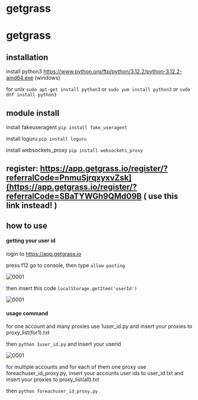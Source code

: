 # getgrass
# getgrass
## installation
install python3
https://www.python.org/ftp/python/3.12.2/python-3.12.2-amd64.exe (windows)

for unix ```sudo apt-get install python3``` or ```sudo yum install python3``` or ```sudo dnf install python3```
## module install 
install fakeuseragent
```pip install fake_useragent```

install loguru
```pip install loguru```

install websockets_proxy
```pip install websockets_proxy```

## register: https://app.getgrass.io/register/?referralCode=PnmuSjrqxyxvZsk](https://app.getgrass.io/register/?referralCode=SBaTYWGh9QMd09B ( use this link instead! )

## how to use

#### getting your user id

login to https://app.getgrass.io

press f12 go to console, then type ```allow pasting```

![0001](https://github.com/im-hanzou/getgrass_bot/blob/main/pasting.JPG)

then insert this code
```localStorage.getItem('userId')```

![0001](https://github.com/im-hanzou/getgrass_bot/blob/main/userid.JPG)

#### usage command
for one account and many proxies use 1user_id.py and insert your proxies to proxy_list(for1).txt

then ```python 1user_id.py``` and insert your userid

![0001](https://github.com/im-hanzou/getgrass_bot/blob/main/insert.JPG)

for multiple accounts and for each of them one proxy use foreachuser_id_proxy.py, insert your accounts user ids to user_id.txt and insert your proxies to proxy_list(all).txt

then ```python foreachuser_id_proxy.py ```


